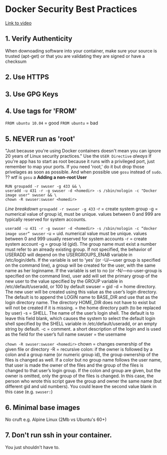 # Docker Security Best Practices

[Link to video](https://www.youtube.com/watch?time_continue=86&v=LmUw2H6JgJo)

## 1. Verify Authenticity
When downoading software into your container, make sure your source is trusted (apt-get) or that you are validating they are signed or have a checksum

## 2. Use HTTPS

## 3. Use GPG Keys

## 4. Use tags for 'FROM'
`FROM ubuntu 10.04`  = good
`FROM ubuntu` = bad

## 5. NEVER run as 'root'
"Just because you're using Docker containers doesn't mean you can ignore 20 years of Linux security practices." 
Use the `USER Directive` *always*
If you're app has to start as root because it runs with a privileged port, just remember to map your ports.
If you need 'root,' do it but drop those privelages as soon as possible. And when possible use `gosu` instead of `sudo`.
?? wtf is `gosu` a
**Adding a non-root User**
```
RUN groupadd -r swuser -g 433 && \
useradd -u 431 -r -g swuser -d <homedir> -s /sbin/nologin -c "Docker image user" swuser && \
chown -R swuser:swuser <homedir>
```

_Line breakdown_
`groupadd -r swuser -g 433`
-r = create system group
-g = numerical value of group id, must be unique. values between 0 and 999 are typically reserved for system accounts.

`useradd -u 431 -r -g swuser -d <homedir> -s /sbin/nologin -c “docker image user” swuser`
-u = uid. numerical value must be unique. values between 0 and 999 usually reserved for system accounts
-r = create system account
-g = group Id (gid). The group name must exist a number must refer to an already existing group. If not specified, the behavior of USERADD will depend on the USERGROUPS_ENAB variable in /etc/login/defs. If the variable is set to ‘yes’ (or -U/—user group is specified on the command line), a group will be created for the user, with the same name as her loginname. If the variable is set to no (or -N/—no-user-group is specified on the command line), user add will set the primary group of the new user to the value specified by the GROUP variable in /etc/default/useradd, or 100 by default
swuser = gid
-d = home directory. The new user will be created using this value as the user’s login directory. The default is to append the LOGIN name to BASE_DIR and use that as the login directory name. The directory HOME_DIR does not have to exist but will not be created if it is missing. 
<homedir> = the home directory path (to be replaced by user)
-s = SHELL. The name of the user’s login shell. The default is to leave this field blank, which causes the system to select the default login shell specified by the SHELL variable in /etc/default/useradd, or an empty string by default. 
-c = comment. a short description of the login and is used as the field for the user’s full name
swuser = the username

`chown -R swuser:swuser <homedir>`
chown = changes ownership of the given file or directory
-R = recursive
colon: if the owner is followed by a colon and a group name (or numeric group id), the group ownership of the files is changed as well. If a color but no group name follows the user name, that user is made the owner of the files and the group of the files is changed to that user’s login group. If the colon and group are given, but the owner is omitted, only the group of the files is changed.
In this case, the person who wrote this script gave the group and owner the same name (but different gid and uid numbers). You could leave the second value blank in this case (e.g. `swuser:`)

## 6. Minimal base images
No cruft
e.g. Alpine Linux (2Mb vs Ubuntu's 60+)

## 7. Don't run ssh in your container. 
You just shouldn't have to.
